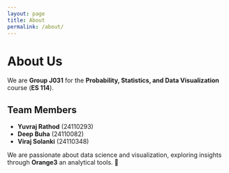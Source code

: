 ```yaml
---
layout: page
title: About
permalink: /about/
---
```


# About Us  

We are **Group J031** for the **Probability, Statistics, and Data Visualization** course (**ES 114**).  

## Team Members  

- **Yuvraj Rathod** (24110293)  
- **Deep Buha** (24110082)  
- **Viraj Solanki** (24110348)  

We are passionate about data science and visualization, exploring insights through **Orange3** an analytical tools. 🚀  
